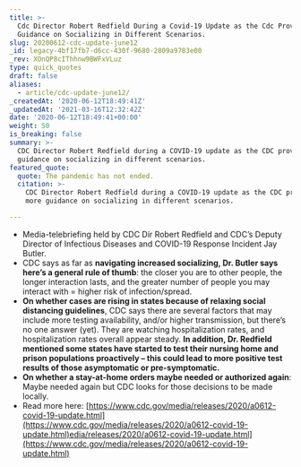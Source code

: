 ```yaml
---
title: >-
  Cdc Director Robert Redfield During a Covid-19 Update as the Cdc Provides More
  Guidance on Socializing in Different Scenarios.
slug: 20200612-cdc-update-june12
_id: legacy-4bf17fb7-d6cc-430f-9680-2809a9783e00
_rev: XOnQP8cIThhnw9BWFxVLuz
type: quick_quotes
draft: false
aliases:
  - article/cdc-update-june12/
_createdAt: '2020-06-12T18:49:41Z'
_updatedAt: '2021-03-16T12:32:42Z'
date: '2020-06-12T18:49:41+00:00'
weight: 50
is_breaking: false
summary: >-
  CDC Director Robert Redfield during a COVID-19 update as the CDC provides more
  guidance on socializing in different scenarios.
featured_quote:
  quote: The pandemic has not ended.
  citation: >-
    CDC Director Robert Redfield during a COVID-19 update as the CDC provides
    more guidance on socializing in different scenarios.

---
```

* Media-telebriefing held by CDC Dir Robert Redfield and CDC’s Deputy Director of Infectious Diseases and COVID-19 Response Incident Jay Butler.
* CDC says as far as **navigating increased socializing, Dr. Butler says here’s a general rule of thumb**: the closer you are to other people, the longer interaction lasts, and the greater number of people you may interact with = higher risk of infection/spread.
* **On whether cases are rising in states because of relaxing social distancing guidelines**, CDC says there are several factors that may include more testing availability, and/or higher transmission, but there’s no one answer (yet). They are watching hospitalization rates, and hospitalization rates overall appear steady. **In addition, Dr. Redfield mentioned some states have started to test their nursing home and prison populations proactively – this could lead to more positive test results of those asymptomatic or pre-symptomatic.**
* **On whether a stay-at-home orders maybe needed or authorized again**: Maybe needed again but CDC looks for those decisions to be made locally.
* Read more here: [https://www.cdc.gov/media/releases/2020/a0612-covid-19-update.html](https://www.cdc.gov/media/releases/2020/a0612-covid-19-update.html)edia/releases/2020/a0612-covid-19-update.html](https://www.cdc.gov/media/releases/2020/a0612-covid-19-update.html)